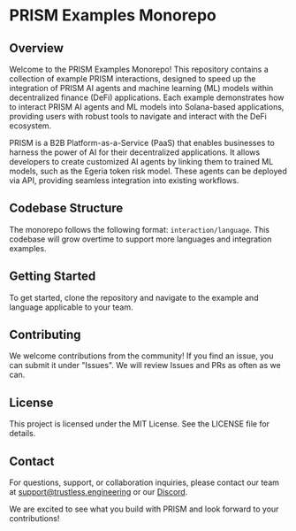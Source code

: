 # PRISM Examples Monorepo

## Overview

Welcome to the PRISM Examples Monorepo! This repository contains a collection of example PRISM interactions, designed to speed up the integration of PRISM AI agents and machine learning (ML) models within decentralized finance (DeFi) applications. Each example demonstrates how to interact PRISM AI agents and ML models into Solana-based applications, providing users with robust tools to navigate and interact with the DeFi ecosystem.

PRISM is a B2B Platform-as-a-Service (PaaS) that enables businesses to harness the power of AI for their decentralized applications. It allows developers to create customized AI agents by linking them to trained ML models, such as the Egeria token risk model. These agents can be deployed via API, providing seamless integration into existing workflows.

## Codebase Structure

The monorepo follows the following format: `interaction/language`. This codebase will grow overtime to support more languages and integration examples.

## Getting Started

To get started, clone the repository and navigate to the example and language applicable to your team.

## Contributing

We welcome contributions from the community! If you find an issue, you can submit it under "Issues". We will review Issues and PRs as often as we can.

## License
This project is licensed under the MIT License. See the LICENSE file for details.

## Contact
For questions, support, or collaboration inquiries, please contact our team at support@trustless.engineering or our [Discord](https://discord.com/invite/pmbc4NjctV).

We are excited to see what you build with PRISM and look forward to your contributions!
